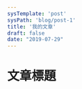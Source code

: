 ```yaml
---
sysTemplate: 'post'
sysPath: 'blog/post-1'
title: '我的文章'
draft: false
date: "2019-07-29"
---
```


# 文章標題
